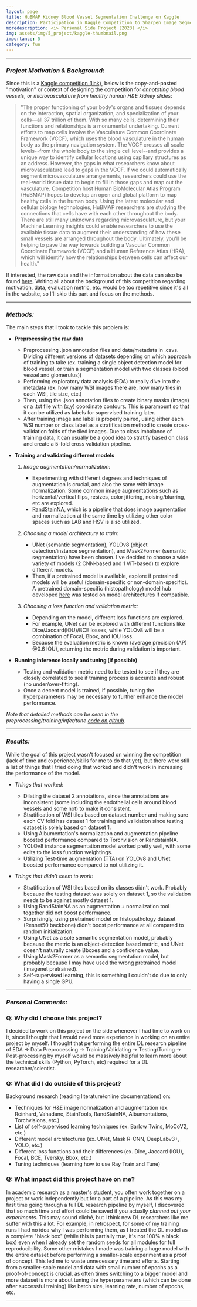 ```yaml
---
layout: page
title: HuBMAP Kidney Blood Vessel Segmentation Challenge on Kaggle 
description: Participation in Kaggle Competition to Sharpen Image Segmentation Technique 
moredescription: <i> Personal Side Project (2023) </i>
img: assets/img/5_project/kaggle-thumbnail.png
importance: 5
category: fun
---
```


---

### ***Project Motivation & Background:***

Since this is a [Kaggle competition (link)](https://www.kaggle.com/competitions/hubmap-hacking-the-human-vasculature/overview), below is the copy-and-pasted "motivation" or context of designing the competition for *annotating blood vessels, or microvasculature from healthy human 
H&E kidney slides*:

<blockquote>
"The proper functioning of your body's organs and tissues depends on the interaction, spatial organization, and specialization of your cells—all 37 trillion of them. With so many cells, determining their functions and relationships is a monumental undertaking.
Current efforts to map cells involve the Vasculature Common Coordinate Framework (VCCF), which uses the blood vasculature in the human body as the primary navigation system. The VCCF crosses all scale levels--from the whole body to the single cell level--and provides a unique way to identify cellular locations using capillary structures as an address. 
However, the gaps in what researchers know about microvasculature lead to gaps in the VCCF. If we could automatically segment microvasculature arrangements, researchers could use the real-world tissue data to begin to fill in those gaps and map out the vasculature.
Competition host Human BioMolecular Atlas Program (HuBMAP) hopes to develop an open and global platform to map healthy cells in the human body. Using the latest molecular and cellular biology technologies, HuBMAP researchers are studying the connections that cells have with each other throughout the body.
There are still many unknowns regarding microvasculature, but your Machine Learning insights could enable researchers to use the available tissue data to augment their understanding of how these small vessels are arranged throughout the body. Ultimately, you'll be helping to pave the way towards building a 
Vascular Common Coordinate Framework (VCCF) and a Human Reference Atlas (HRA), which will identify how the relationships between cells can affect our health."
</blockquote>

If interested, the raw data and the information about the data can also be found [here](https://www.kaggle.com/competitions/hubmap-hacking-the-human-vasculature/data).
Writing all about the background of this competition regarding motivation, data, evaluation metric, etc. would be too repetitive since it's all in the website, so I'll skip this part and focus on the 
methods.

---

### ***Methods:***

The main steps that I took to tackle this problem is: 
<br>
* **Preprocessing the raw data**
    - Preprocessing .json annotation files and data/metadata in .csvs. Dividing different versions of datasets depending on which approach of training to take
    (ex. training a single object detection model for blood vessel, or train a segmentation model with two classes (blood vessel and glomerulus))
    - Performing exploratory data analysis (EDA) to really dive into the metadata (ex. how many WSI images there are, how many tiles in each WSI, tile size, etc.)
    - Then, using the .json annotation files to create binary masks (image) or a .txt file with (x,y) coordinate contours. This is paramount so that it can be utilized as labels for supervised training later.
    - After training image and label is properly paired, using either each WSI number or class label as a stratification method to create cross-validation folds of the tiled images. Due to class
    imbalance of training data, it can usually be a good idea to stratify based on class and create a 5-fold cross validation pipeline.

* **Training and validating different models**
    1. *Image augmentation/normalization:*
        - Experimenting with different degrees and techniques of augmentation is crucial, and also the same with image normalization. Some common image augmentations such as horizontal/vertical flips,
        resizes, color jittering, noising/blurring, etc are explored. 
        - [RandStainNA](https://arxiv.org/abs/2206.12694), which is a pipeline that does image augmentation and normalization at the same time by utilizing other color spaces such as LAB and HSV is also
        utilized.

    2. *Choosing a model architecture to train:*
        - UNet (semantic segmentation), YOLOv8 (object detection/instance segmentation), and Mask2Former (semantic segmentation) have been chosen. I've decided to choose a 
        wide variety of models (2 CNN-based and 1 ViT-based) to explore different models. 
        - Then, if a pretrained model is available, explore if pretrained models will be useful (domain-specific or non-domain-specific). A pretrained domain-specific (histopathology) model hub developed [here](https://github.com/lunit-io/benchmark-ssl-pathology) was tested on model architectures if compatible.
    3. *Choosing a loss function and validation metric:*
        - Depending on the model, different loss functions are explored. 
        - For example, UNet can be explored with different functions like Dice/Jaccard(IOU)/BCE losses, while YOLOv8 will be a combination of Focal, Bbox, and IOU loss. 
        - Because the evaluation metric is known (average precision (AP) @0.6 IOU), returning the metric during validation is important.
     
* **Running inference locally and tuning (if possible)**
    - Testing and validation metric need to be tested to see if they are closely correlated to see if training process is accurate and robust (no under/over-fitting).
    - Once a decent model is trained, if possible, tuning the hyperparameters may be necessary to further enhance the model performance.

*Note that detailed methods can be seen in the preprocessing/training/infer/tune [code on github](https://github.com/chokevin8/Kaggle-hubmap).*

---

### ***Results:***

While the goal of this project wasn't focused on winning the competition (lack of time and experience/skills for me to do that yet), but there were
still a list of things that I tried doing that worked and didn't work in increasing the performance of the model. 

- *Things that worked:*
    - Dilating the dataset 2 annotations, since the annotations are inconsistent (some including the endothelial cells around blood vessels and some not) to make it consistent. 
    - Stratification of WSI tiles based on dataset number and making sure each CV fold has dataset 1 for training and validation since testing dataset is solely based on dataset 1. 
    - Using Albumentation's normalization and augmentation pipeline boosted performance compared to Torchvision or RandstainNA.
    - YOLOv8 instance segmentation model worked pretty well, with some edits to the loss function weightings. 
    - Utilizing Test-time augmentation (TTA) on YOLOv8 and UNet boosted performance compared to not utilizing it. 

- *Things that didn't seem to work:*
    - Stratification of WSI tiles based on its classes didn't work. Probably because the testing dataset was solely on dataset 1, so the validation needs to be against mostly dataset 1.
    - Using RandStainNA as an augmentation + normalization tool together did not boost performance.
    - Surprisingly, using pretrained model on histopathology dataset (Resnet50 backbone) didn't boost performance at all compared to random initialization.
    - Using UNet as a sole semantic segmentation model, probably because the metric is an object-detection based metric, and UNet doesn't naturally create Bboxes and a confidence value. 
    - Using Mask2Former as a semantic segmentation model, but probably because I may have used the wrong pretrained model (imagenet pretrained).
    - Self-supervised learning, this is something I couldn't do due to only having a single GPU.

---

### ***Personal Comments:***

### Q: Why did I choose this project? ###
I decided to work on this project on the side whenever I had time to work on it, since I thought that I would need more experience in working on an entire project by myself. I thought that performing the entire DL research pipeline of
EDA -> Data Preprocessing -> Training/Validating -> Testing/Tuning -> Post-processing by myself would be massively helpful to learn more about the technical skills (Python, PyTorch, etc) required for a DL researcher/scientist.

### Q: What did I do outside of this project? ###
Background research (reading literature/online documentations) on:
- Techniques for H&E image normalization and augmentation (ex. Reinhard, Vahadane, StainTools, RandStainNA, Albumentations, Torchvisions, etc.)
- List of self-supervised learning techniques (ex. Barlow Twins, MoCoV2, etc.)
- Different model architectures (ex. UNet, Mask R-CNN, DeepLabv3+, YOLO, etc.)
- Different loss functions and their differences (ex. Dice, Jaccard (IOU), Focal, BCE, Tversky, Bbox, etc.)
- Tuning techniques (learning how to use Ray Train and Tune)

### Q: What impact did this project have on me? ###

In academic research as a master's student, you often work together on a project or work independently but for a part of a pipeline. As this was my first time going through a full DL research pipeline by myself,
I discovered that so much time and effort could be saved if you actually *planned out your experiments*. This may sound cliché, but I think new DL researchers like me suffer with this a lot. For example, in retrospect, for some of my training runs 
I had no idea why I was performing them, as I treated the DL model as a complete "black box" (while this is partially true, it's not 100% a black box) even when I already set the random seeds for all modules for full reproducibility. Some other mistakes I made 
was training a huge model with the entire dataset before performing a smaller-scale experiment as a proof of concept. This led me to waste unnecessary time and efforts. Starting from a smaller-scale model and data with small number of epochs as a proof-of-concept is crucial, 
as often times switching to a bigger model and more dataset is more about tuning the hyperparameters (which can be done after successful training) like batch size, learning rate, number of epochs, etc. 

---